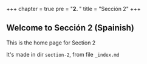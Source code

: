 +++
chapter = true
pre = "<b>2. </b>"
title = "Sección 2"
+++

## Welcome to Sección 2 (Spainish)

This is the home page for Section 2 

It's made in dir `section-2`, from file `_index.md`